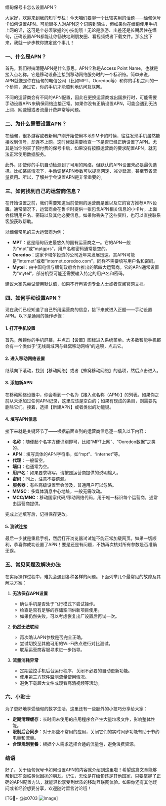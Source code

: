 缅甸保号卡怎么设置APN？

大家好，欢迎来到我的知乎专栏！今天咱们要聊一个比较实用的话题——缅甸保号卡如何设置APN。可能很多人对APN这个词感到陌生，但如果你在缅甸使用手机上网的话，这可是个必须掌握的小技能哦！无论是旅游、出差还是长期居住在缅甸，正确设置APN都能让你畅快地刷朋友圈、看视频或者下载文件。那么接下来，我就一步步教你搞定这个事儿！

### 一、什么是APN？

首先，我们得搞清楚APN是什么意思。APN全称是Access Point Name，也就是接入点名称。它是移动设备连接到移动网络服务时的一个标识符。简单来说，APN就像是你在缅甸的电信公司（比如MPT、Ooredoo等）和你的手机之间的一个桥梁，通过它，你的手机才能顺利地访问互联网。

不同的运营商会有不同的APN配置，因此在更换运营商或出国旅行时，可能需要手动设置APN来确保网络连接正常。如果你没有正确设置APN，可能会遇到无法上网、网速慢或者流量计费异常等问题。

### 二、为什么需要设置APN？

在缅甸，很多游客或者新用户刚开始使用本地SIM卡的时候，往往发现手机虽然能接收到信号，却连不上网。这时候就需要检查一下是否已经正确设置了APN。尤其是当你购买了预付费的保号卡后，如果没有按照运营商的要求配置APN，就无法正常使用数据服务。

此外，即使你的手机自动检测到了可用的网络，但默认的APN设置未必是最优选择。比如某些情况下，手动调整APN参数可以提高网速、减少延迟，甚至节省流量费用。所以，了解并学会设置APN是非常重要的。

### 三、如何找到自己的运营商信息？

在开始设置之前，我们需要知道当前使用的运营商是谁以及它的官方推荐APN设置。通常情况下，运营商会在售卡时提供一张包含APN相关信息的小卡片，上面会标明用户名、密码以及其他必要信息。如果你丢失了这些资料，也可以直接联系客服获取帮助。

以缅甸常见的三大运营商为例：

- **MPT**：这是缅甸历史最悠久的国有运营商之一。它的APN一般为“mpt”或“mptgprs”，用户名和密码通常是空的。
- **Ooredoo**：这家卡塔尔投资的公司近年来发展迅速。其APN可能是“internet”或者“internet.ooredoo.com”，同样不需要填写用户名和密码。
- **Mytel**：由中国电信与缅甸政府合作推出的第四大运营商。它的APN通常设置为“mytel”，部分机型可能还需要输入特定的用户名和密码。

建议大家先尝试使用默认值，如果不行再咨询专业人士或者查阅官网文档。

### 四、如何手动设置APN？

现在我们已经知道了自己所用运营商的信息，接下来就进入正题——手动设置APN。以下是通用的操作步骤：

#### 1. 打开手机设置
首先，解锁你的手机屏幕，并点击【设置】图标进入系统菜单。大多数智能手机都会有一个类似于“无线局域网与蜂窝移动网络”的选项，点击它。

#### 2. 进入移动网络设置
继续向下滚动，找到【移动网络】或者【蜂窝移动网络】的选项，然后点击进入。

#### 3. 添加新APN
在移动网络设置中，你会看到一个名为【接入点名称（APN）】的列表。如果你之前从未添加过任何APN记录，这里应该是空白的；如果有现成的条目，则需要先删除它们。接着，选择【新建APN】或者类似的功能键。

#### 4. 填写APN信息
接下来就是关键环节了——根据前面查到的运营商信息逐一填入以下内容：
- **名称**：随便起个名字方便识别即可，比如“MPT上网”、“Ooredoo数据”之类的。
- **APN**：填写具体的APN字符串，如“mpt”、“internet”等。
- **代理**：一般留空。
- **端口**：也通常为空。
- **用户名**：如果要求填写，请按照运营商提供的说明输入。
- **密码**：同上，注意不要遗漏。
- **服务器**：有些高级设置里会涉及，普通用户可以忽略。
- **MMSC**：多媒体消息中心地址，一般无需改动。
- **MCC/MNC**：移动国家代码/移动网络代码，用于唯一标识每个运营商，通常由运营商提供。

完成上述填写后，记得保存更改。

#### 5. 测试连接
最后一步就是重启手机，然后打开浏览器试试能不能正常加载网页。如果一切顺利，恭喜你成功设置了APN！要是还是有问题，不妨再次核对所有参数是否准确无误。

### 五、常见问题及解决办法

在实际操作过程中，难免会遇到各种各样的问题。下面列举几个最常见的故障及其解决方案：

1. **无法保存APN设置**
   - 确认手机是否处于飞行模式下尝试操作。
   - 检查是否有足够的存储空间供新项目使用。
   - 如果仍然失败，可以考虑恢复出厂设置后再试一次。

2. **仍然无法联网**
   - 再次确认APN参数是否完全正确。
   - 尝试切换至其他可用的Wi-Fi热点进行对比测试。
   - 联系运营商客服寻求进一步指导。

3. **流量消耗异常**
   - 定期监控手机后台运行程序，关闭不必要的自动更新功能。
   - 使用第三方软件监测流量使用情况。
   - 避免下载超大文件或观看高清视频等活动。

### 六、小贴士

为了更好地享受缅甸的数字生活，这里还有一些额外的小技巧分享给大家：

- **定期清理缓存**：长时间未使用的应用程序会产生大量垃圾文件，影响整体性能。
- **限制后台同步**：对于那些不常用的应用，关闭它们的实时同步功能有助于节约电量和流量。
- **合理规划套餐**：根据个人需求选择合适的流量包，避免浪费资源。

### 结语

好了，关于缅甸保号卡如何设置APN的内容就介绍到这里啦！希望这篇文章能够帮到正在面临类似困扰的朋友。记住，无论是在缅甸还是其他国家，只要掌握了正确的APN配置方法，就能轻松享受到优质的移动互联网体验。如果你还有其他疑问或者经验想要分享，欢迎随时留言讨论哦！

[TG💪+ @jx0703 ![Image](https://github.com/user-attachments/assets/dbca1d08-cadb-493c-b0ec-ad6f7a83f270)]